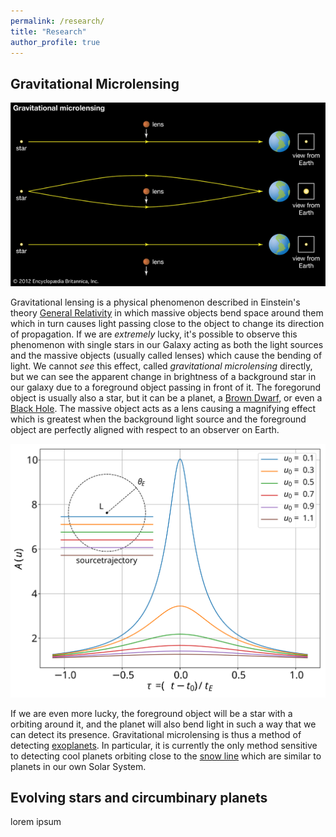 ```yaml
---
permalink: /research/
title: "Research"
author_profile: true
---
```

## Gravitational Microlensing
![Cartoon picture of the gravitational microlensing phenomenon](./images/microlensing.jpg)

Gravitational lensing is a physical phenomenon described in 
 Einstein's theory [General Relativity](https://en.wikipedia.org/wiki/General_relativity)
in which massive objects bend space around them which in turn causes light 
passing close to the object to change its direction of propagation.
If we are *extremely* lucky, it's possible to observe this phenomenon with
single stars in our Galaxy acting as both the light sources and the massive
objects (usually called lenses) which cause the bending of light.
We cannot *see* this effect, called *gravitational microlensing* directly, 
but we can see the apparent change in brightness of a background star in 
our galaxy due to a foreground object passing in front of it. The foregorund
object is usually also a star, but it can be a planet, a 
[Brown Dwarf](https://en.wikipedia.org/wiki/Brown_dwarf), or even a [Black
Hole](https://en.wikipedia.org/wiki/Black_hole). 
The massive object acts as a lens causing a magnifying effect which is 
greatest when the background light source and the foreground object are 
perfectly aligned with respect to an observer on Earth.

![Magnification of a point light source due to point mass lensing object.](./images/magnification.svg)

If we are even more lucky, the foreground object will be a star with a 
orbiting around it, and the planet will also bend light in such a way that
we can detect its presence. Gravitational microlensing is thus a method
of detecting [exoplanets](https://en.wikipedia.org/wiki/Exoplanet). In 
particular, it is currently the only method sensitive to detecting cool 
planets orbiting close to the [snow line](https://en.wikipedia.org/wiki/Frost_line_(astrophysics)) which are similar
to planets in our own Solar System.

## Evolving stars and circumbinary planets
lorem ipsum

